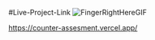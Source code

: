 #Live-Project-Link 
![FingerRightHereGIF](https://user-images.githubusercontent.com/82767514/215550403-b4c791ad-0936-44a6-99d0-2bb804cff08a.gif)

https://counter-assesment.vercel.app/

